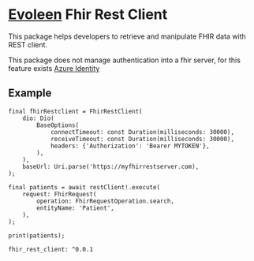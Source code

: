 # [Evoleen](https://www.evoleen-technology.com) Fhir Rest Client

This package helps developers to retrieve and manipulate FHIR data with REST client.

This package does not manage authentication into a fhir server, for this feature exists [Azure Identity](https://pub.dev/packages/azure_identity)

## Example

```
final fhirRestclient = FhirRestClient(
    dio: Dio(
        BaseOptions(
            connectTimeout: const Duration(milliseconds: 30000),
            receiveTimeout: const Duration(milliseconds: 30000),
            headers: {'Authorization': 'Bearer MYTOKEN'},
        ),
    ),
    baseUrl: Uri.parse('https://myfhirrestserver.com),
);

final patients = await restClient!.execute(
    request: FhirRequest(
        operation: FhirRequestOperation.search,
        entityName: 'Patient',
    ),
);

print(patients);
```


```[pubspec.yaml]
fhir_rest_client: ^0.0.1
```


